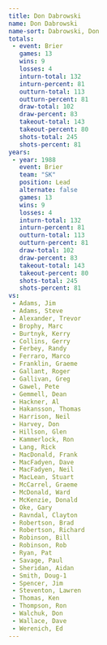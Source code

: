 ```yaml
---
title: Don Dabrowski
name: Don Dabrowski
name-sort: Dabrowski, Don
totals:
 - event: Brier
   games: 13
   wins: 9
   losses: 4
   inturn-total: 132
   inturn-percent: 81
   outturn-total: 113
   outturn-percent: 81
   draw-total: 102
   draw-percent: 83
   takeout-total: 143
   takeout-percent: 80
   shots-total: 245
   shots-percent: 81
years:
 - year: 1988
   event: Brier
   team: "SK"
   position: Lead
   alternate: false
   games: 13
   wins: 9
   losses: 4
   inturn-total: 132
   inturn-percent: 81
   outturn-total: 113
   outturn-percent: 81
   draw-total: 102
   draw-percent: 83
   takeout-total: 143
   takeout-percent: 80
   shots-total: 245
   shots-percent: 81
vs:
 - Adams, Jim
 - Adams, Steve
 - Alexander, Trevor
 - Brophy, Marc
 - Burtnyk, Kerry
 - Collins, Gerry
 - Ferbey, Randy
 - Ferraro, Marco
 - Franklin, Graeme
 - Gallant, Roger
 - Gallivan, Greg
 - Gawel, Pete
 - Gemmell, Dean
 - Hackner, Al
 - Hakansson, Thomas
 - Harrison, Neil
 - Harvey, Don
 - Hillson, Glen
 - Kammerlock, Ron
 - Lang, Rick
 - MacDonald, Frank
 - MacFadyen, Dave
 - MacFadyen, Neil
 - MacLean, Stuart
 - McCarrel, Graeme
 - McDonald, Ward
 - McKenzie, Donald
 - Oke, Gary
 - Ravndal, Clayton
 - Robertson, Brad
 - Robertson, Richard
 - Robinson, Bill
 - Robinson, Rob
 - Ryan, Pat
 - Savage, Paul
 - Sheridan, Aidan
 - Smith, Doug-1
 - Spencer, Jim
 - Steventon, Lawren
 - Thomas, Ken
 - Thompson, Ron
 - Walchuk, Don
 - Wallace, Dave
 - Werenich, Ed
---
```

